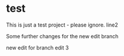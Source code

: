 test
====

This is just a test project - please ignore.
line2

Some further changes for the new edit branch

new edit for branch edit 3
